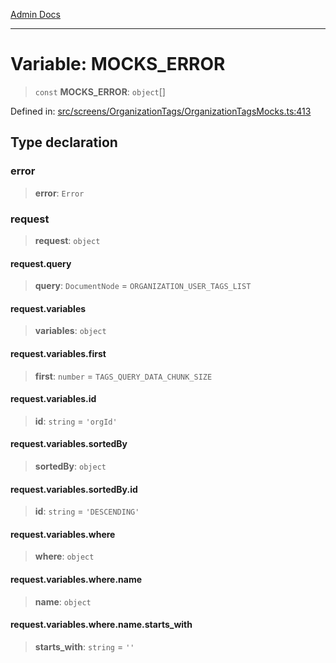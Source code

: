 [Admin Docs](/)

***

# Variable: MOCKS\_ERROR

> `const` **MOCKS\_ERROR**: `object`[]

Defined in: [src/screens/OrganizationTags/OrganizationTagsMocks.ts:413](https://github.com/Aad1tya27/talawa-admin/blob/dd4a08e622d0fa38bcf9758a530e8cdf917dbac8/src/screens/OrganizationTags/OrganizationTagsMocks.ts#L413)

## Type declaration

### error

> **error**: `Error`

### request

> **request**: `object`

#### request.query

> **query**: `DocumentNode` = `ORGANIZATION_USER_TAGS_LIST`

#### request.variables

> **variables**: `object`

#### request.variables.first

> **first**: `number` = `TAGS_QUERY_DATA_CHUNK_SIZE`

#### request.variables.id

> **id**: `string` = `'orgId'`

#### request.variables.sortedBy

> **sortedBy**: `object`

#### request.variables.sortedBy.id

> **id**: `string` = `'DESCENDING'`

#### request.variables.where

> **where**: `object`

#### request.variables.where.name

> **name**: `object`

#### request.variables.where.name.starts\_with

> **starts\_with**: `string` = `''`
